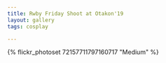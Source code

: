 ```yaml
---
title: Rwby Friday Shoot at Otakon'19
layout: gallery
tags: cosplay

---
```




{% flickr_photoset 72157711797160717  "Medium" %}
